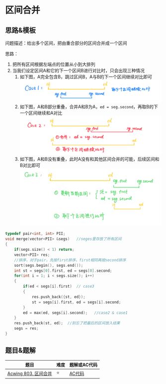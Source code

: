 # 区间合并

## 思路&模板

问题描述：给出多个区间，把由重合部分的区间合并成一个区间

思路：

1. 把所有区间根据左端点的位置从小到大排列
2. 当我们设定区间A和它的下一个区间B进行对比时，只会出现三种情况
   1. 如下图，A完全包含B，跳过区间B，A与B的下一个区间继续对比即可![image-20210824160940018](https://raw.githubusercontent.com/RainGiving/PictureBed/master/img1/20210824160940.png)
   2. 如下图，A和B部分重叠，合并A和B为A，`ed = seg.second`，再取B的下一个区间继续和A对比![image-20210824161222076](https://raw.githubusercontent.com/RainGiving/PictureBed/master/img1/20210824161222.png)
   3. 如下图，A和B没有重叠，此时A没有和其他区间合并的可能，后续区间和B对比即可![image-20210824161435787](https://raw.githubusercontent.com/RainGiving/PictureBed/master/img1/20210824161435.png)

```cpp
typedef pair<int, int> PII;
void merge(vector<PII> &segs)	//seges里存放了所有区间
{
    if(segs.size() < 1)	return;
    vector<PII> res;
    //排序，对于pair，先按first排序，first相同再按second排序
    sort(segs.begin(), segs.end());	
    int st = segs[0].first, ed = segs[0].second;
    for(int i = 1; i < segs.size(); i++)
    {
        if(ed < segs[i].first)	// case3
        {
            res.push_back({st, ed});
            st = segs[i].first, ed = segs[i].second;
        }
        ed = max(ed, segs[i].second);	//case2 & case1
	}
    res.push_back(st, ed);	//别忘了把最后的区间放入结果
    segs = res;
}
```

## 题目&题解

| 题目                                                         | 难度 | 题解或AC代码                                                 |
| ------------------------------------------------------------ | ---- | ------------------------------------------------------------ |
| [Acwing 803. 区间合并](https://www.acwing.com/problem/content/805/) | ⭐    | [AC代码](https://github.com/RainGiving/AC/blob/master/Acwing_Basic/code/Acwing803_%E5%8C%BA%E9%97%B4%E5%90%88%E5%B9%B6.cpp) |

